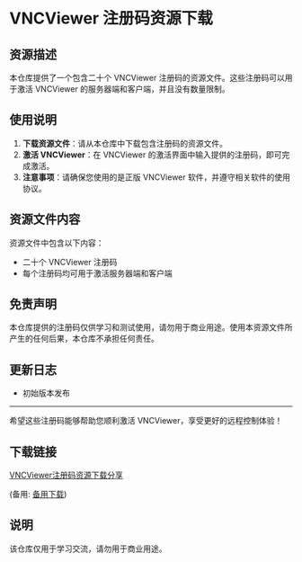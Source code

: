 # VNCViewer 注册码资源下载

## 资源描述

本仓库提供了一个包含二十个 VNCViewer 注册码的资源文件。这些注册码可以用于激活 VNCViewer 的服务器端和客户端，并且没有数量限制。

## 使用说明

1. **下载资源文件**：请从本仓库中下载包含注册码的资源文件。
2. **激活 VNCViewer**：在 VNCViewer 的激活界面中输入提供的注册码，即可完成激活。
3. **注意事项**：请确保您使用的是正版 VNCViewer 软件，并遵守相关软件的使用协议。

## 资源文件内容

资源文件中包含以下内容：

- 二十个 VNCViewer 注册码
- 每个注册码均可用于激活服务器端和客户端

## 免责声明

本仓库提供的注册码仅供学习和测试使用，请勿用于商业用途。使用本资源文件所产生的任何后果，本仓库不承担任何责任。

## 更新日志

- 初始版本发布

---

希望这些注册码能够帮助您顺利激活 VNCViewer，享受更好的远程控制体验！

## 下载链接
[VNCViewer注册码资源下载分享](https://pan.quark.cn/s/4bf86518006c) 

(备用: [备用下载](https://pan.baidu.com/s/1SKzpWHiff3YneHS2vfbisw?pwd=1234))

## 说明

该仓库仅用于学习交流，请勿用于商业用途。
